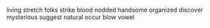 living stretch folks strike blood nodded handsome organized discover mysterious suggest natural occur blow vowel
